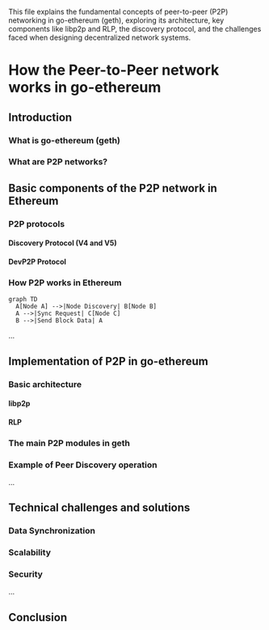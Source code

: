 This file explains the fundamental concepts of peer-to-peer (P2P) networking in go-ethereum (geth), exploring its architecture, key components like libp2p and RLP, the discovery protocol, and the challenges faced when designing decentralized network systems.

# How the Peer-to-Peer network works in go-ethereum
## Introduction
### What is go-ethereum (geth)
### What are P2P networks?


## Basic components of the P2P network in Ethereum
### P2P protocols
#### Discovery Protocol (V4 and V5)
#### DevP2P Protocol
### How P2P works in Ethereum

```mermaid
graph TD
  A[Node A] -->|Node Discovery| B[Node B]
  A -->|Sync Request| C[Node C]
  B -->|Send Block Data| A
```


...

## Implementation of P2P in go-ethereum
### Basic architecture
#### libp2p
#### RLP
### The main P2P modules in geth
### Example of Peer Discovery operation

...

## Technical challenges and solutions
### Data Synchronization
### Scalability
### Security
...

## Conclusion
